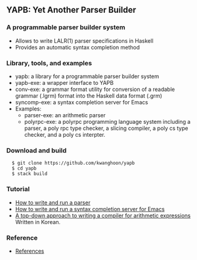 
## YAPB: Yet Another Parser Builder

### A programmable parser builder system
- Allows to write LALR(1) parser specifications in Haskell
- Provides an automatic syntax completion method

### Library, tools, and examples
- yapb: a library for a programmable parser builder system
- yapb-exe: a wrapper interface to YAPB
- conv-exe: a grammar format utility for conversion of a readable grammar (.lgrm) format into the Haskell data format (.grm)
- syncomp-exe: a syntax completion server for Emacs
- Examples: 
  - parser-exe: an arithmetic parser
  - polyrpc-exe: a polyrpc programming language system including a parser, a poly rpc type checker, a slicing compiler, a poly cs type checker, and a poly cs interpter.

### Download and build
~~~
  $ git clone https://github.com/kwanghoon/yapb
  $ cd yapb
  $ stack build
~~~

### Tutorial
- [How to write and run a parser](https://github.com/kwanghoon/swlab_parser_builder/blob/master/doc/Tutorial-parser.md)
- [How to write and run a syntax completion server for Emacs](https://github.com/kwanghoon/swlab_parser_builder/blob/master/doc/Tutorial-syntax-completion.md)
- [A top-down approach to writing a compiler for arithmetic expressions](https://github.com/kwanghoon/swlab_parser_builder/blob/master/doc/tutorial_swlab_parser_builder.txt) Written in Korean.

### Reference
- [References](https://github.com/kwanghoon/swlab_parser_builder/blob/master/doc/Reference.md)

